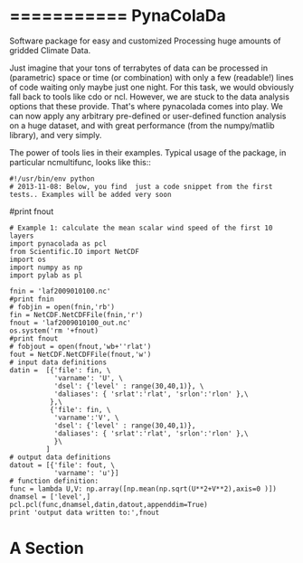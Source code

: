 ===========
PynaColaDa
===========


Software package for easy and customized Processing huge amounts of gridded Climate Data.

Just imagine that your tons of terrabytes of data can be processed  in (parametric) space or
time (or combination) with only a few (readable!) lines of code waiting only maybe just one
night.  For this task, we would obviously fall back to tools like cdo or ncl.  However, we
are stuck to the data analysis options that these provide. That's where pynacolada comes
into play.  We can now apply any arbitrary pre-defined or user-defined function analysis on a
huge dataset, and with great performance (from the numpy/matlib library), and very simply.


The power of tools lies in their examples. Typical usage of the package, in particular ncmultifunc,
looks like this::

    #!/usr/bin/env python
    # 2013-11-08: Below, you find  just a code snippet from the first tests.. Examples will be added very soon
   #print fnout
            
    # Example 1: calculate the mean scalar wind speed of the first 10 layers
    import pynacolada as pcl
    from Scientific.IO import NetCDF
    import os
    import numpy as np
    import pylab as pl
    
    fnin = 'laf2009010100.nc'
    #print fnin
    # fobjin = open(fnin,'rb')
    fin = NetCDF.NetCDFFile(fnin,'r')
    fnout = 'laf2009010100_out.nc'
    os.system('rm '+fnout)
    #print fnout
    # fobjout = open(fnout,'wb+''rlat')
    fout = NetCDF.NetCDFFile(fnout,'w')
    # input data definitions
    datin =  [{'file': fin, \
               'varname': 'U', \
               'dsel': {'level' : range(30,40,1)}, \
               'daliases': { 'srlat':'rlat', 'srlon':'rlon' },\
              },\
              {'file': fin, \
               'varname':'V', \
               'dsel': {'level' : range(30,40,1)},
               'daliases': { 'srlat':'rlat', 'srlon':'rlon' },\
               }\
             ]
    # output data definitions
    datout = [{'file': fout, \
               'varname': 'u'}]
    # function definition:
    func = lambda U,V: np.array([np.mean(np.sqrt(U**2+V**2),axis=0 )])
    dnamsel = ['level',]
    pcl.pcl(func,dnamsel,datin,datout,appenddim=True)
    print 'output data written to:',fnout

A Section
=========




